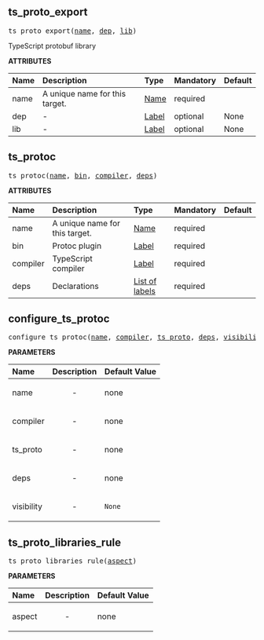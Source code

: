 <!-- Generated with Stardoc: http://skydoc.bazel.build -->

<a id="#ts_proto_export"></a>

## ts_proto_export

<pre>
ts_proto_export(<a href="#ts_proto_export-name">name</a>, <a href="#ts_proto_export-dep">dep</a>, <a href="#ts_proto_export-lib">lib</a>)
</pre>

TypeScript protobuf library

**ATTRIBUTES**

| Name                                  | Description                    | Type                                                               | Mandatory | Default |
| :------------------------------------ | :----------------------------- | :----------------------------------------------------------------- | :-------- | :------ |
| <a id="ts_proto_export-name"></a>name | A unique name for this target. | <a href="https://bazel.build/docs/build-ref.html#name">Name</a>    | required  |         |
| <a id="ts_proto_export-dep"></a>dep   | -                              | <a href="https://bazel.build/docs/build-ref.html#labels">Label</a> | optional  | None    |
| <a id="ts_proto_export-lib"></a>lib   | -                              | <a href="https://bazel.build/docs/build-ref.html#labels">Label</a> | optional  | None    |

<a id="#ts_protoc"></a>

## ts_protoc

<pre>
ts_protoc(<a href="#ts_protoc-name">name</a>, <a href="#ts_protoc-bin">bin</a>, <a href="#ts_protoc-compiler">compiler</a>, <a href="#ts_protoc-deps">deps</a>)
</pre>

**ATTRIBUTES**

| Name                                    | Description                    | Type                                                                        | Mandatory | Default |
| :-------------------------------------- | :----------------------------- | :-------------------------------------------------------------------------- | :-------- | :------ |
| <a id="ts_protoc-name"></a>name         | A unique name for this target. | <a href="https://bazel.build/docs/build-ref.html#name">Name</a>             | required  |         |
| <a id="ts_protoc-bin"></a>bin           | Protoc plugin                  | <a href="https://bazel.build/docs/build-ref.html#labels">Label</a>          | required  |         |
| <a id="ts_protoc-compiler"></a>compiler | TypeScript compiler            | <a href="https://bazel.build/docs/build-ref.html#labels">Label</a>          | required  |         |
| <a id="ts_protoc-deps"></a>deps         | Declarations                   | <a href="https://bazel.build/docs/build-ref.html#labels">List of labels</a> | required  |         |

<a id="#configure_ts_protoc"></a>

## configure_ts_protoc

<pre>
configure_ts_protoc(<a href="#configure_ts_protoc-name">name</a>, <a href="#configure_ts_protoc-compiler">compiler</a>, <a href="#configure_ts_protoc-ts_proto">ts_proto</a>, <a href="#configure_ts_protoc-deps">deps</a>, <a href="#configure_ts_protoc-visibility">visibility</a>)
</pre>

**PARAMETERS**

| Name                                                  | Description               | Default Value     |
| :---------------------------------------------------- | :------------------------ | :---------------- |
| <a id="configure_ts_protoc-name"></a>name             | <p align="center"> - </p> | none              |
| <a id="configure_ts_protoc-compiler"></a>compiler     | <p align="center"> - </p> | none              |
| <a id="configure_ts_protoc-ts_proto"></a>ts_proto     | <p align="center"> - </p> | none              |
| <a id="configure_ts_protoc-deps"></a>deps             | <p align="center"> - </p> | none              |
| <a id="configure_ts_protoc-visibility"></a>visibility | <p align="center"> - </p> | <code>None</code> |

<a id="#ts_proto_libraries_rule"></a>

## ts_proto_libraries_rule

<pre>
ts_proto_libraries_rule(<a href="#ts_proto_libraries_rule-aspect">aspect</a>)
</pre>

**PARAMETERS**

| Name                                              | Description               | Default Value |
| :------------------------------------------------ | :------------------------ | :------------ |
| <a id="ts_proto_libraries_rule-aspect"></a>aspect | <p align="center"> - </p> | none          |
